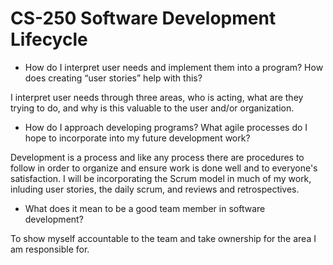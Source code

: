 # CS-250 Software Development Lifecycle

* How do I interpret user needs and implement them into a program? How does creating “user stories” help with this?

I interpret user needs through three areas, who is acting, what are they trying to do, and why is this valuable to the user and/or organization.

* How do I approach developing programs? What agile processes do I hope to incorporate into my future development work?

Development is a process and like any process there are procedures to follow in order to organize and ensure work is done well and to everyone's satisfaction. I will be incorporating the Scrum model in much of my work, inluding user stories, the daily scrum, and reviews and retrospectives. 

* What does it mean to be a good team member in software development?

To show myself accountable to the team and take ownership for the area I am responsible for.
